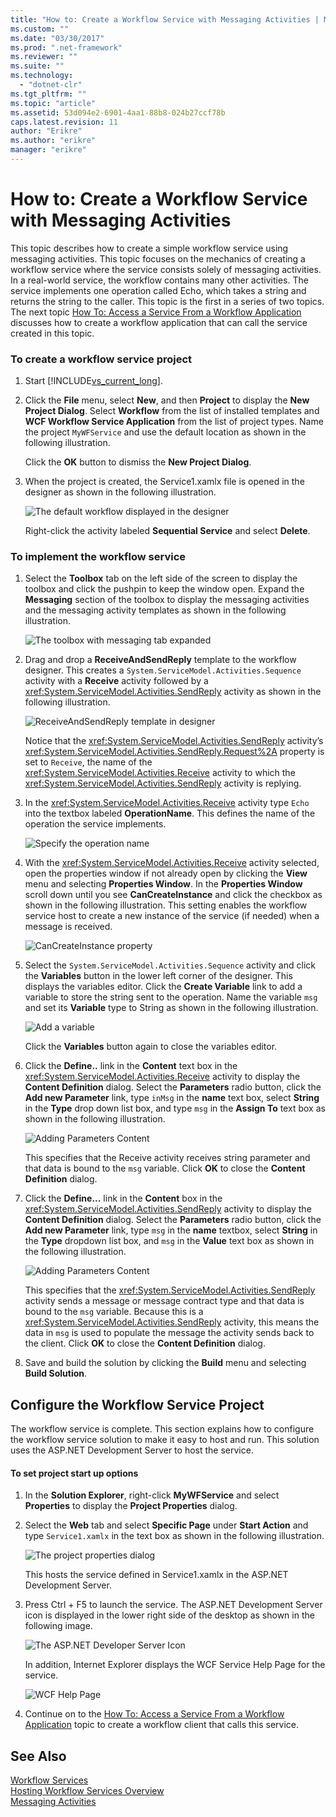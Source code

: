 ```yaml
---
title: "How to: Create a Workflow Service with Messaging Activities | Microsoft Docs"
ms.custom: ""
ms.date: "03/30/2017"
ms.prod: ".net-framework"
ms.reviewer: ""
ms.suite: ""
ms.technology: 
  - "dotnet-clr"
ms.tgt_pltfrm: ""
ms.topic: "article"
ms.assetid: 53d094e2-6901-4aa1-88b8-024b27ccf78b
caps.latest.revision: 11
author: "Erikre"
ms.author: "erikre"
manager: "erikre"
---
```

# How to: Create a Workflow Service with Messaging Activities
This topic describes how to create a simple workflow service using messaging activities. This topic focuses on the mechanics of creating a workflow service where the service consists solely of messaging activities. In a real-world service, the workflow contains many other activities. The service implements one operation called Echo, which takes a string and returns the string to the caller. This topic is the first in a series of two topics. The next topic [How To: Access a Service From a Workflow Application](../../../../docs/framework/wcf/feature-details/how-to-access-a-service-from-a-workflow-application.md) discusses how to create a workflow application that can call the service created in this topic.  
  
### To create a workflow service project  
  
1.  Start [!INCLUDE[vs_current_long](../../../../includes/vs-current-long-md.md)].  
  
2.  Click the **File** menu, select **New**, and then **Project** to display the **New Project Dialog**. Select **Workflow** from the list of installed templates and **WCF Workflow Service Application** from the list of project types. Name the project `MyWFService` and use the default location as shown in the following illustration.  
  
     Click the **OK** button to dismiss the **New Project Dialog**.  
  
3.  When the project is created, the Service1.xamlx file is opened in the designer as shown in the following illustration.  
  
     ![The default workflow displayed in the designer](../../../../docs/framework/wcf/feature-details/media/defaultworkflowservice.JPG "DefaultWorkflowService")  
  
     Right-click the activity labeled **Sequential Service** and select **Delete**.  
  
### To implement the workflow service  
  
1.  Select the **Toolbox** tab on the left side of the screen to display the toolbox and click the pushpin to keep the window open. Expand the **Messaging** section of the toolbox to display the messaging activities and the messaging activity templates as shown in the following illustration.  
  
     ![The toolbox with messaging tab expanded](../../../../docs/framework/wcf/feature-details/media/wfdesignertoolbox.JPG "WFDesignerToolbox")  
  
2.  Drag and drop a **ReceiveAndSendReply** template to the workflow designer. This creates a <!--zz <xref:System.ServiceModel.Activities.Sequence>--> `System.ServiceModel.Activities.Sequence` activity with a **Receive** activity followed by a <xref:System.ServiceModel.Activities.SendReply> activity as shown in the following illustration.  
  
     ![ReceiveAndSendReply template in designer](../../../../docs/framework/wcf/feature-details/media/receiveandsendreply.JPG "ReceiveAndSendReply")  
  
     Notice that the <xref:System.ServiceModel.Activities.SendReply> activity’s <xref:System.ServiceModel.Activities.SendReply.Request%2A> property is set to `Receive`, the name of the <xref:System.ServiceModel.Activities.Receive> activity to which the <xref:System.ServiceModel.Activities.SendReply> activity is replying.  
  
3.  In the <xref:System.ServiceModel.Activities.Receive> activity type `Echo` into the textbox labeled **OperationName**. This defines the name of the operation the service implements.  
  
     ![Specify the operation name](../../../../docs/framework/wcf/feature-details/media/defineoperation.JPG "DefineOperation")  
  
4.  With the <xref:System.ServiceModel.Activities.Receive> activity selected, open the properties window if not already open by clicking the **View** menu and selecting **Properties Window**. In the **Properties Window** scroll down until you see **CanCreateInstance** and click the checkbox as shown in the following illustration. This setting enables the workflow service host to create a new instance of the service (if needed) when a message is received.  
  
     ![CanCreateInstance property](../../../../docs/framework/wcf/feature-details/media/cancreateinstance.JPG "CanCreateInstance")  
  
5.  Select the <!--zz <xref:System.ServiceModel.Activities.Sequence>--> `System.ServiceModel.Activities.Sequence` activity and click the **Variables** button in the lower left corner of the designer. This displays the variables editor. Click the **Create Variable** link to add a variable to store the string sent to the operation. Name the variable `msg` and set its **Variable** type to String as shown in the following illustration.  
  
     ![Add a variable](../../../../docs/framework/wcf/feature-details/media/addvariable.JPG "AddVariable")  
  
     Click the **Variables** button again to close the variables editor.  
  
6.  Click the **Define..** link in the **Content** text box in the <xref:System.ServiceModel.Activities.Receive> activity to display the **Content Definition** dialog. Select the **Parameters** radio button, click the **Add new Parameter** link, type `inMsg` in the **name** text box, select **String** in the **Type** drop down list box, and type `msg` in the **Assign To** text box as shown in the following illustration.  
  
     ![Adding Parameters Content](../../../../docs/framework/wcf/feature-details/media/parameterscontent.jpg "ParametersContent")  
  
     This specifies that the Receive activity receives string parameter and that data is bound to the `msg` variable. Click **OK** to close the **Content Definition** dialog.  
  
7.  Click the **Define...** link in the **Content** box in the <xref:System.ServiceModel.Activities.SendReply> activity to display the **Content Definition** dialog. Select the **Parameters** radio button, click the **Add new Parameter** link, type `msg` in the **name** textbox, select **String** in the **Type** dropdown list box, and `msg` in the **Value** text box as shown in the following illustration.  
  
     ![Adding Parameters Content](../../../../docs/framework/wcf/feature-details/media/parameterscontent2.jpg "ParametersContent2")  
  
     This specifies that the <xref:System.ServiceModel.Activities.SendReply> activity sends a message or message contract type and that data is bound to the `msg` variable. Because this is a <xref:System.ServiceModel.Activities.SendReply> activity, this means the data in `msg` is used to populate the message the activity sends back to the client. Click **OK** to close the **Content Definition** dialog.  
  
8.  Save and build the solution by clicking the **Build** menu and selecting **Build Solution**.  
  
## Configure the Workflow Service Project  
 The workflow service is complete. This section explains how to configure the workflow service solution to make it easy to host and run. This solution uses the ASP.NET Development Server to host the service.  
  
#### To set project start up options  
  
1.  In the **Solution Explorer**, right-click **MyWFService** and select **Properties** to display the **Project Properties** dialog.  
  
2.  Select the **Web** tab and select **Specific Page** under **Start Action** and type `Service1.xamlx` in the text box as shown in the following illustration.  
  
     ![The project properties dialog](../../../../docs/framework/wcf/feature-details/media/projectpropertiesdlg.JPG "ProjectPropertiesDlg")  
  
     This hosts the service defined in Service1.xamlx in the ASP.NET Development Server.  
  
3.  Press Ctrl + F5 to launch the service. The ASP.NET Development Server icon is displayed in the lower right side of the desktop as shown in the following image.  
  
     ![The ASP.NET Developer Server Icon](../../../../docs/framework/wcf/feature-details/media/aspnetdevservericon.JPG "ASPNETDEVServerIcon")  
  
     In addition, Internet Explorer displays the WCF Service Help Page for the service.  
  
     ![WCF Help Page](../../../../docs/framework/wcf/feature-details/media/wcfhelppate.JPG "WCFHelpPate")  
  
4.  Continue on to the [How To: Access a Service From a Workflow Application](../../../../docs/framework/wcf/feature-details/how-to-access-a-service-from-a-workflow-application.md) topic to create a workflow client that calls this service.  
  
## See Also  
 [Workflow Services](../../../../docs/framework/wcf/feature-details/workflow-services.md)   
 [Hosting Workflow Services Overview](../../../../docs/framework/wcf/feature-details/hosting-workflow-services-overview.md)   
 [Messaging Activities](../../../../docs/framework/wcf/feature-details/messaging-activities.md)